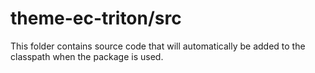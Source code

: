 # theme-ec-triton/src

This folder contains source code that will automatically be added to the classpath when
the package is used.
